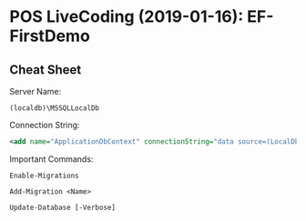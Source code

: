 # POS LiveCoding (2019-01-16): EF-FirstDemo

## Cheat Sheet

Server Name:
```
(localdb)\MSSQLLocalDb
```

Connection String:
```xml
<add name="ApplicationDbContext" connectionString="data source=(LocalDb)\MSSQLLocalDB;initial catalog=EF_FirstDemo;integrated security=True;" providerName="System.Data.SqlClient" />
```

Important Commands:

```
Enable-Migrations
```

```
Add-Migration <Name>
```

```
Update-Database [-Verbose]
```
